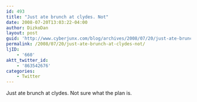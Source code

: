 ```yaml
---
id: 493
title: "Just ate brunch at clydes. Not"
date: 2008-07-20T13:03:22-04:00
author: DizkoDan
layout: post
guid: 'http://www.cyberjunx.com/blog/archives/2008/07/20/just-ate-brunch-at-clydes-not/'
permalink: /2008/07/20/just-ate-brunch-at-clydes-not/
ljID:
    - '660'
aktt_twitter_id:
    - '863542676'
categories:
    - Twitter
---
```


Just ate brunch at clydes. Not sure what the plan is.